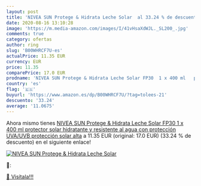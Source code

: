 ```yaml
---
layout: post
title: 'NIVEA SUN Protege & Hidrata Leche Solar  al 33.24 % de descuento'
date: 2020-08-16 13:10:28
image: 'https://m.media-amazon.com/images/I/41vHsaXdWJL._SL200_.jpg'
comments: true
category: ofertas
author: ring
slug: 'B00WHRCF7U-es'
actualPrice: 11.35 EUR
currency: EUR
price: 11.35
comparePrice: 17.0 EUR
prodname: 'NIVEA SUN Protege & Hidrata Leche Solar FP30  1 x 400 ml   protector solar hidratante y resistente al agua con protección UVA/UVB  protección solar alta'
country: 'es'
flag: '🇪🇸'
buyurl: 'https://www.amazon.es/dp/B00WHRCF7U/?tag=tolees-21'
descuento: '33.24'
average: '11.0675'
---
```


Ahora mismo tienes [NIVEA SUN Protege & Hidrata Leche Solar FP30  1 x 400 ml   protector solar hidratante y resistente al agua con protección UVA/UVB  protección solar alta](https://www.amazon.es/dp/B00WHRCF7U/?tag=tolees-21) a 11.35 EUR (original: 17.0 EUR) (33.24 %  de descuento) en el siguiente enlace!

[![NIVEA SUN Protege & Hidrata Leche Solar ](https://m.media-amazon.com/images/I/41vHsaXdWJL._SL200_.jpg)](https://www.amazon.es/dp/B00WHRCF7U/?tag=tolees-21)

🔎:


[🛒 Visítala!!!](https://www.amazon.es/dp/B00WHRCF7U/?tag=tolees-21)
